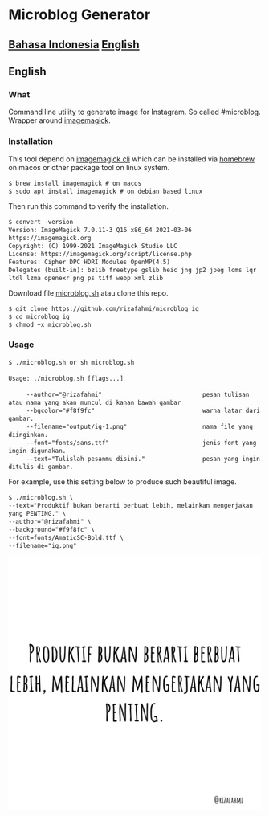 # Microblog Generator

## [Bahasa Indonesia](#indonesia) [English](#english)

## <a name="english"></a> English

### What

Command line utility to generate image for Instagram. So called #microblog. Wrapper around [imagemagick](https://imagemagick.org/index.php).

### Installation

This tool depend on [imagemagick cli](https://imagemagick.org/script/download.php) which can be installed via [homebrew](https://brew.sh/) on macos or other package tool on linux system.

```shell
$ brew install imagemagick # on macos
$ sudo apt install imagemagick # on debian based linux
```

Then run this command to verify the installation.

```shell
$ convert -version
Version: ImageMagick 7.0.11-3 Q16 x86_64 2021-03-06 https://imagemagick.org
Copyright: (C) 1999-2021 ImageMagick Studio LLC
License: https://imagemagick.org/script/license.php
Features: Cipher DPC HDRI Modules OpenMP(4.5)
Delegates (built-in): bzlib freetype gslib heic jng jp2 jpeg lcms lqr ltdl lzma openexr png ps tiff webp xml zlib
```

Download file [microblog.sh]() atau clone this repo.

```shell
$ git clone https://github.com/rizafahmi/microblog_ig
$ cd microblog_ig
$ chmod +x microblog.sh
```

### Usage

```shell
$ ./microblog.sh or sh microblog.sh

Usage: ./microblog.sh [flags...]

     --author="@rizafahmi"                            pesan tulisan atau nama yang akan muncul di kanan bawah gambar
     --bgcolor="#f8f9fc"                              warna latar dari gambar.
     --filename="output/ig-1.png"                     nama file yang diinginkan.
     --font="fonts/sans.ttf"                          jenis font yang ingin digunakan.
     --text="Tulislah pesanmu disini."                pesan yang ingin ditulis di gambar.

```

For example, use this setting below to produce such beautiful image.

```shell
$ ./microblog.sh \
--text="Produktif bukan berarti berbuat lebih, melainkan mengerjakan yang PENTING." \
--author="@rizafahmi" \
--background="#f9f8fc" \
--font=fonts/AmaticSC-Bold.ttf \
--filename="ig.png"
```

![](./ig.png)
